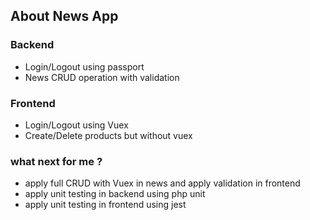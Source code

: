 ## About News App

### Backend
- Login/Logout using passport
- News CRUD operation with validation 

### Frontend
- Login/Logout using Vuex
- Create/Delete products but without vuex

### what next for me ?
- apply full CRUD with Vuex in news and apply validation in frontend 
- apply unit testing in backend using php unit
- apply unit testing in frontend using jest


